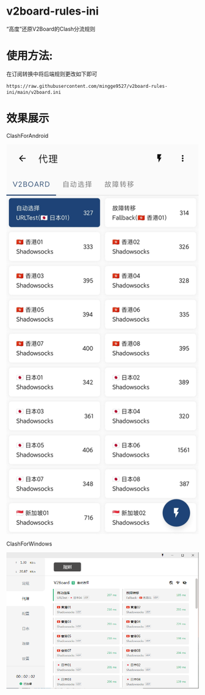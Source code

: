 # v2board-rules-ini
“高度”还原V2Board的Clash分流规则
# 使用方法:
在订阅转换中将后端规则更改如下即可
```shell script
https://raw.githubusercontent.com/mingge9527/v2board-rules-ini/main/v2board.ini
```

# 效果展示

ClashForAndroid

![image](https://github.com/mingge9527/v2board-rules-ini/blob/main/cfa.jpg?raw=true)

ClashForWindows

![image](https://github.com/mingge9527/v2board-rules-ini/blob/main/cfw.png?raw=true)
